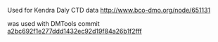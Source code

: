 Used for Kendra Daly CTD data
http://www.bco-dmo.org/node/651131

was used with DMTools commit [a2bc692f1e277ddd1432ec92d19f84a26b1f2fff](https://github.com/adyork/DMTools/commit/a2bc692f1e277ddd1432ec92d19f84a26b1f2fff)
